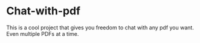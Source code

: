 # Chat-with-pdf
This is a cool project that gives you freedom to chat with any pdf you want. Even multiple PDFs at a time.
